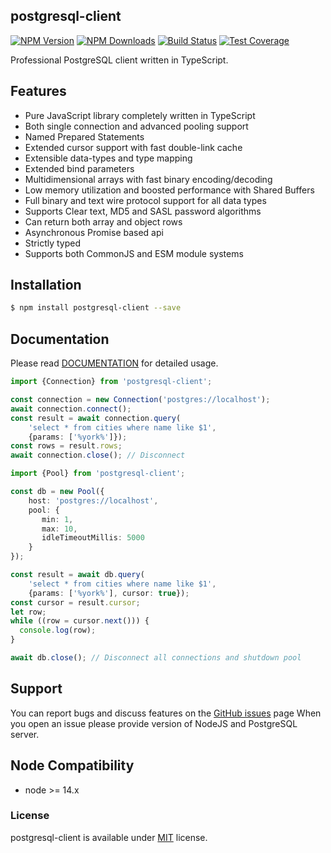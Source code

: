 ## postgresql-client
  
[![NPM Version][npm-image]][npm-url]
[![NPM Downloads][downloads-image]][downloads-url]
[![Build Status][travis-image]][travis-url]
[![Test Coverage][coveralls-image]][coveralls-url]


Professional PostgreSQL client written in TypeScript.

## Features

- Pure JavaScript library completely written in TypeScript
- Both single connection and advanced pooling support
- Named Prepared Statements
- Extended cursor support with fast double-link cache
- Extensible data-types and type mapping
- Extended bind parameters
- Multidimensional arrays with fast binary encoding/decoding
- Low memory utilization and boosted performance with Shared Buffers
- Full binary and text wire protocol support for all data types
- Supports Clear text, MD5 and SASL password algorithms
- Can return both array and object rows
- Asynchronous Promise based api
- Strictly typed
- Supports both CommonJS and ESM module systems

## Installation

```bash
$ npm install postgresql-client --save
```

## Documentation
Please read [DOCUMENTATION](DOCUMENTATION.md) for detailed usage.

```ts
import {Connection} from 'postgresql-client';

const connection = new Connection('postgres://localhost');
await connection.connect();
const result = await connection.query(
    'select * from cities where name like $1',
    {params: ['%york%']});
const rows = result.rows;
await connection.close(); // Disconnect
```

```ts
import {Pool} from 'postgresql-client';

const db = new Pool({
    host: 'postgres://localhost',
    pool: {
       min: 1,
       max: 10,
       idleTimeoutMillis: 5000
    }
});

const result = await db.query(
    'select * from cities where name like $1',
    {params: ['%york%'], cursor: true});
const cursor = result.cursor;
let row;
while ((row = cursor.next())) {
  console.log(row);
}

await db.close(); // Disconnect all connections and shutdown pool
```


## Support
You can report bugs and discuss features on the [GitHub issues](https://github.com/panates/postgresql-client/issues) page
When you open an issue please provide version of NodeJS and PostgreSQL server.

## Node Compatibility
- node >= 14.x
 
  
### License
postgresql-client is available under [MIT](LICENSE) license.

[npm-image]: https://img.shields.io/npm/v/postgresql-client.svg
[npm-url]: https://npmjs.org/package/postgresql-client
[travis-image]: https://img.shields.io/travis/panates/postgresql-client/master.svg
[travis-url]: https://travis-ci.com/panates/postgresql-client
[coveralls-image]: https://img.shields.io/coveralls/panates/postgresql-client/master.svg
[coveralls-url]: https://coveralls.io/r/panates/postgresql-client
[downloads-image]: https://img.shields.io/npm/dm/postgresql-client.svg
[downloads-url]: https://npmjs.org/package/postgresql-client
[gitter-image]: https://badges.gitter.im/panates/postgresql-client.svg
[gitter-url]: https://gitter.im/panates/postgresql-client?utm_source=badge&utm_medium=badge&utm_campaign=pr-badge&utm_content=badge
[dependencies-image]: https://david-dm.org/panates/postgresql-client/status.svg
[dependencies-url]:https://david-dm.org/panates/postgresql-client
[devdependencies-image]: https://david-dm.org/panates/postgresql-client/dev-status.svg
[devdependencies-url]:https://david-dm.org/panates/postgresql-client?type=dev
[quality-image]: http://npm.packagequality.com/shield/postgresql-client.png
[quality-url]: http://packagequality.com/#?package=postgresql-client
